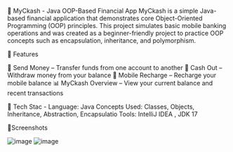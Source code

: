 📱 MyCkash - Java OOP-Based Financial App MyCkash is a simple Java-based financial application that demonstrates core Object-Oriented Programming (OOP) principles. This project simulates basic mobile banking operations and was created as a beginner-friendly project to practice OOP concepts such as encapsulation, inheritance, and polymorphism.

🚀 Features

💸 Send Money – Transfer funds from one account to another 
🏧 Cash Out – Withdraw money from your balance 
📲 Mobile Recharge – Recharge your mobile balance 
📊 MyCkash Overview – View your current balance and recent transactions

🧱 Tech Stac - 
Language: Java
Concepts Used: Classes, Objects, Inheritance, Abstraction, Encapsulatio
Tools: IntelliJ IDEA , JDK 17

📸Screenshots

![image](https://github.com/user-attachments/assets/247120aa-b7bf-4456-aaa1-9e5104201a5c)
![image](https://github.com/user-attachments/assets/8825d407-077a-4da0-9ff4-6e980351843f)












































































































































